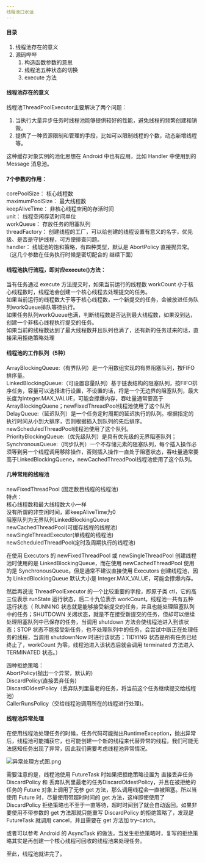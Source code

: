 ```yaml
---
线程池口水话
---
```


#### 目录

1. 线程池存在的意义
2. 源码哔哔
   1. 构造函数参数的意思
   2. 线程池五种状态的切换
   3. execute 方法

#### 线程池存在的意义

线程池ThreadPoolExecutor主要解决了两个问题：

1. 当执行大量异步任务时线程池能够提供较好的性能，避免线程的频繁创建和销毁。
2. 提供了一种资源限制和管理的手段，比如可以限制线程的个数，动态新增线程等。

这种缓存对象实例的池化思想在 Android 中也有应用，比如 Handler 中使用到的 Message 消息池。

#### 7个参数的作用：
corePoolSize： 核心线程数   
maximumPoolSize： 最大线程数  
keepAliveTime： 非核心线程空闲的存活时间  
unit： 线程空闲存活时间单位  
workQueue： 存放任务的阻塞队列  
threadFactory： 创建线程的工厂，可以给创建的线程设置有意义的名字，优先级、是否是守护线程，可方便排查问题。  
handler：  线城池的饱和策略，有四种类型，默认是 AbortPolicy 直接抛异常。  
（这几个参数在任务执行时候是密切配合的 继续下面）  
#### 线程池执行流程，即对应execute()方法：
当有任务通过 execute 方法提交时，如果当前运行的线程数 workCount 小于核心线程数时，线程池会创建一个核心线程去处理提交的任务。  
如果当前运行的线程数大于等于核心线程数，一个新提交的任务，会被放进任务队列workQueue排队等待执行。  
如果任务队列workQueue也满，判断线程数是否达到最大线程数，如果没到达，创建一个非核心线程执行提交的任务。  
如果当前的线程数达到了最大线程数并且队列也满了，还有新的任务过来的话，直接采用拒绝策略处理   

#### 线程池的工作队列（5种）
ArrayBlockingQueue:（有界队列）是一个用数组实现的有界阻塞队列，按FIFO排序量。  
LinkedBlockingQueue:（可设置容量队列）基于链表结构的阻塞队列，按FIFO排序任务，容量可以选择进行设置，不设置的话，将是一个无边界的阻塞队列，最大长度为Integer.MAX_VALUE，可能会撑爆内存，吞吐量通常要高于ArrayBlockingQuene；newFixedThreadPool线程池使用了这个队列  
DelayQueue:（延迟队列）是一个任务定时周期的延迟执行的队列。根据指定的执行时间从小到大排序，否则根据插入到队列的先后排序。newScheduledThreadPool线程池使用了这个队列。  
PriorityBlockingQueue:（优先级队列）是具有优先级的无界阻塞队列；  
SynchronousQueue:（同步队列）一个不存储元素的阻塞队列，每个插入操作必须等到另一个线程调用移除操作，否则插入操作一直处于阻塞状态，吞吐量通常要高于LinkedBlockingQuene，newCachedThreadPool线程池使用了这个队列。  


#### 几种常用的线程池
newFixedThreadPool (固定数目线程的线程池)  
特点：  
核心线程数和最大线程数大小一样  
没有所谓的非空闲时间，即keepAliveTime为0  
阻塞队列为无界队列LinkedBlockingQueue  
newCachedThreadPool(可缓存线程的线程池)  
newSingleThreadExecutor(单线程的线程池)  
newScheduledThreadPool(定时及周期执行的线程池)  

在使用 Executors 的 newFixedThreadPool 或 newSingleThreadPool 创建线程池时使用的是 LinkedBlockingQueue，而在使用 newCachedThreadPool 使用的是 SynchronousQueue。但是通常不建议直接使用 Executors 创建线程池，因为 LinkedBlockingQueue 默认大小是 Integer.MAX_VALUE，可能会撑爆内存。

然后再说说 ThreadPoolExecutor 的一个比较重要的字段，即原子类 ctl，它的高三位表示 runState 运行状态，后二十九位表示 workCount。线程池一共有五种运行状态（ RUNNING 状态就是能够接受新提交的任务，并且也能处理阻塞队列中的任务；SHUTDOWN 关闭状态，就是不在接受新提交的任务，但却可以继续处理阻塞队列中已保存的任务，当调用 shutdown 方法会使线程池进入到该状态；STOP 状态不能接受新任务，也不处理队列中的任务，会尝试中断正在处理任务的线程，当调用 shutdownNow 时进行该状态；TIDYING 状态是所有任务已经终止了，workCount 为零。线程池进入该状态后就会调用 terminated 方法进入 TERMINATED 状态。）

四种拒绝策略：  
AbortPolicy(抛出一个异常，默认的)  
DiscardPolicy(直接丢弃任务)  
DiscardOldestPolicy（丢弃队列里最老的任务，将当前这个任务继续提交给线程池）  
CallerRunsPolicy（交给线程池调用所在的线程进行处理)。  

#### 线程池异常处理

在使用线程池处理任务的时候，任务代码可能抛出RuntimeException，抛出异常后，线程池可能捕获它，也可能创建一个新的线程来代替异常的线程，我们可能无法感知任务出现了异常，因此我们需要考虑线程池异常情况。

![异常处理方式图.png](https://p1-jj.byteimg.com/tos-cn-i-t2oaga2asx/gold-user-assets/2019/7/14/16bec33ca5559c93~tplv-t2oaga2asx-zoom-in-crop-mark:3024:0:0:0.awebp)



需要注意的是，线程池使用 FutureTask 时如果把拒绝策略设置为 直接丢弃任务DiscardPolicy 和 丢弃队列里最老的任务DiscardOldestPolicy，并且在被拒绝的任务的 Future 对象上调用了无参 get 方法，那么调用线程会一直被阻塞。所以当使用 Future 时，尽量使用带超时时间的 get 方法，这样即使使用了 DiscardPolicy 拒绝策略也不至于一直等待，超时时间到了就会自动返回。如果非要使用不带参数的 get 方法那就只能重写 DiscardPolicy 的拒绝策略了，发现是 FutureTask 就调用 cancel，并且需要在 get 方法加 try-catch。

或者可以参考 Android 的 AsyncTask 的做法，当发生拒绝策略时，复写的拒绝策略其实是再创建一个核心线程可回收的线程池来处理任务。

至此，线程池就讲完了。 
